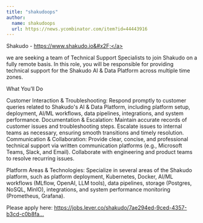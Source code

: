 ```yaml
---
title: "shakudoops"
author:
  name: shakudoops
  url: https://news.ycombinator.com/item?id=44443916
---
```

Shakudo - <a href="https:&#x2F;&#x2F;www.shakudo.io&#x2F;" rel="nofollow">https:&#x2F;&#x2F;www.shakudo.io&#x2F;</a>

we are seeking a team of Technical Support Specialists to join Shakudo on a fully remote basis. In this role, you will be responsible for providing technical support for the Shakudo AI &amp; Data Platform across multiple time zones.

What You’ll Do

Customer Interaction &amp; Troubleshooting: Respond promptly to customer queries related to Shakudo&#x27;s AI &amp; Data Platform, including platform setup, deployment, AI&#x2F;ML workflows, data pipelines, integrations, and system performance.
Documentation &amp; Escalation: Maintain accurate records of customer issues and troubleshooting steps. Escalate issues to internal teams as necessary, ensuring smooth transitions and timely resolution.
Communication &amp; Collaboration: Provide clear, concise, and professional technical support via written communication platforms (e.g., Microsoft Teams, Slack, and Email). Collaborate with engineering and product teams to resolve recurring issues.

Platform Areas &amp; Technologies: Specialize in several areas of the Shakudo platform, such as platform deployment, Kubernetes, Docker, AI&#x2F;ML workflows (MLflow, OpenAI, LLM tools), data pipelines, storage (Postgres, NoSQL, MinIO), integrations, and system performance monitoring (Prometheus, Grafana).

Please apply here: <a href="https:&#x2F;&#x2F;jobs.lever.co&#x2F;shakudo&#x2F;7ae294ed-9ced-4357-b3cd-c0b8fafd0eb1" rel="nofollow">https:&#x2F;&#x2F;jobs.lever.co&#x2F;shakudo&#x2F;7ae294ed-9ced-4357-b3cd-c0b8fa...</a>
<JobApplication />
